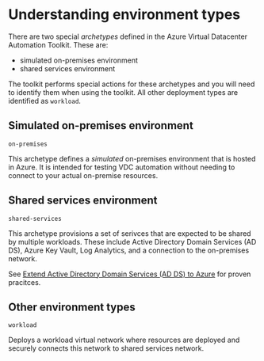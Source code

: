 # Understanding environment types

There are two special _archetypes_ defined in the Azure Virtual Datacenter Automation Toolkit.
These are:
- simulated on-premises environment
- shared services environment

The toolkit performs special actions for these archetypes and you will need to identify them when using the toolkit. All other deployment types are identified as `workload`.

## Simulated on-premises environment
`on-premises`

This archetype defines a _simulated_ on-premises environment that is hosted in Azure. It is intended for testing VDC automation without needing to connect to your actual on-premise resources.

## Shared services environment
`shared-services`

This archetype provisions a set of serivces that are expected to be shared by multiple workloads. These include Active Directory Domain Services (AD DS), Azure Key Vault, Log Analytics, and a connection to the on-premises network.

See [Extend Active Directory Domain Services (AD DS) to Azure](https://docs.microsoft.com/azure/architecture/reference-architectures/identity/adds-extend-domain) for proven pracitces.

## Other environment types
`workload`

Deploys a workload virtual network where resources are deployed and securely connects this network to shared services network.

